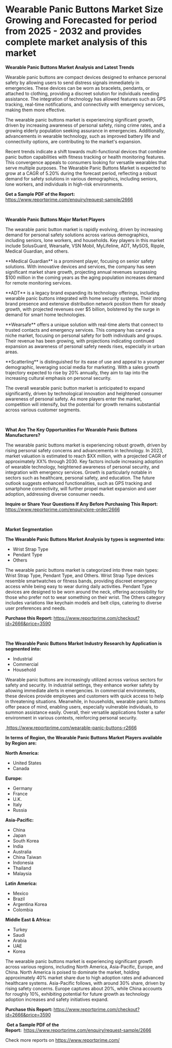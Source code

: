 <p><h1>Wearable Panic Buttons Market Size Growing and Forecasted for period from 2025 - 2032 and provides complete market analysis of this market</h1></p><p><strong>Wearable Panic Buttons Market Analysis and Latest Trends</strong></p>
<p><p>Wearable panic buttons are compact devices designed to enhance personal safety by allowing users to send distress signals immediately in emergencies. These devices can be worn as bracelets, pendants, or attached to clothing, providing a discreet solution for individuals needing assistance. The integration of technology has allowed features such as GPS tracking, real-time notifications, and connectivity with emergency services, making them more effective.</p><p>The wearable panic buttons market is experiencing significant growth, driven by increasing awareness of personal safety, rising crime rates, and a growing elderly population seeking assurance in emergencies. Additionally, advancements in wearable technology, such as improved battery life and connectivity options, are contributing to the market's expansion. </p><p>Recent trends indicate a shift towards multi-functional devices that combine panic button capabilities with fitness tracking or health monitoring features. This convergence appeals to consumers looking for versatile wearables that serve multiple purposes. The Wearable Panic Buttons Market is expected to grow at a CAGR of 5.20% during the forecast period, reflecting a robust demand for safety solutions in various demographics, including seniors, lone workers, and individuals in high-risk environments.</p></p>
<p><strong>Get a Sample PDF of the Report:&nbsp;</strong> <a href="https://www.reportprime.com/enquiry/request-sample/2666?utm_campaign=3169&utm_medium=2&utm_source=Github&utm_content=ia&utm_term=18032025&utm_id=wearable-panic-buttons">https://www.reportprime.com/enquiry/request-sample/2666</a></p>
<p>&nbsp;</p>
<p><strong>Wearable Panic Buttons Major Market Players</strong></p>
<p><p>The wearable panic button market is rapidly evolving, driven by increasing demand for personal safety solutions across various demographics, including seniors, lone workers, and households. Key players in this market include SolusGuard, Wearsafe, VSN Mobil, MyLifeline, ADT, MySOS, Ripple, Medical Guardian, and others. </p><p>**Medical Guardian** is a prominent player, focusing on senior safety solutions. With innovative devices and services, the company has seen significant market share growth, projecting annual revenues surpassing $100 million in the coming years as the aging population increases demand for remote monitoring services.</p><p>**ADT** is a legacy brand expanding its technology offerings, including wearable panic buttons integrated with home security systems. Their strong brand presence and extensive distribution network position them for steady growth, with projected revenues over $5 billion, bolstered by the surge in demand for smart home technologies.</p><p>**Wearsafe** offers a unique solution with real-time alerts that connect to trusted contacts and emergency services. This company has carved a niche market, focusing on personal safety for both individuals and groups. Their revenue has been growing, with projections indicating continued expansion as awareness of personal safety needs rises, especially in urban areas.</p><p>**Scatterling** is distinguished for its ease of use and appeal to a younger demographic, leveraging social media for marketing. With a sales growth trajectory expected to rise by 20% annually, they aim to tap into the increasing cultural emphasis on personal security.</p><p>The overall wearable panic button market is anticipated to expand significantly, driven by technological innovation and heightened consumer awareness of personal safety. As more players enter the market, competition will intensify, but the potential for growth remains substantial across various customer segments.</p></p>
<p>&nbsp;</p>
<p><strong>What Are The Key Opportunities For Wearable Panic Buttons Manufacturers?</strong></p>
<p><p>The wearable panic buttons market is experiencing robust growth, driven by rising personal safety concerns and advancements in technology. In 2023, market valuation is estimated to reach $XX million, with a projected CAGR of approximately XX% through 2030. Key factors include increasing adoption of wearable technology, heightened awareness of personal security, and integration with emergency services. Growth is particularly notable in sectors such as healthcare, personal safety, and education. The future outlook suggests enhanced functionalities, such as GPS tracking and smartphone connectivity, will further propel market expansion and user adoption, addressing diverse consumer needs.</p></p>
<p><strong>Inquire or Share Your Questions If Any Before Purchasing This Report:</strong> <a href="https://www.reportprime.com/enquiry/pre-order/2666?utm_campaign=3169&utm_medium=2&utm_source=Github&utm_content=ia&utm_term=18032025&utm_id=wearable-panic-buttons">https://www.reportprime.com/enquiry/pre-order/2666</a></p>
<p>&nbsp;</p>
<p><strong>Market Segmentation</strong></p>
<p><strong>The Wearable Panic Buttons Market Analysis by types is segmented into:</strong></p>
<p><ul><li>Wrist Strap Type</li><li>Pendant Type</li><li>Others</li></ul></p>
<p><p>The wearable panic buttons market is categorized into three main types: Wrist Strap Type, Pendant Type, and Others. Wrist Strap Type devices resemble smartwatches or fitness bands, providing discreet emergency access while being easy to wear during daily activities. Pendant Type devices are designed to be worn around the neck, offering accessibility for those who prefer not to wear something on their wrist. The Others category includes variations like keychain models and belt clips, catering to diverse user preferences and needs.</p></p>
<p><strong>Purchase this Report:&nbsp;</strong><a href="https://www.reportprime.com/checkout?id=2666&price=3590&utm_campaign=3169&utm_medium=2&utm_source=Github&utm_content=ia&utm_term=18032025&utm_id=wearable-panic-buttons">https://www.reportprime.com/checkout?id=2666&price=3590</a></p>
<p>&nbsp;</p>
<p><strong>The Wearable Panic Buttons Market Industry Research by Application is segmented into:</strong></p>
<p><ul><li>Industrial</li><li>Commercial</li><li>Household</li></ul></p>
<p><p>Wearable panic buttons are increasingly utilized across various sectors for safety and security. In industrial settings, they enhance worker safety by allowing immediate alerts in emergencies. In commercial environments, these devices provide employees and customers with quick access to help in threatening situations. Meanwhile, in households, wearable panic buttons offer peace of mind, enabling users, especially vulnerable individuals, to summon assistance easily. Overall, their versatile applications foster a safer environment in various contexts, reinforcing personal security.</p></p>
<p><a href="https://www.reportprime.com/wearable-panic-buttons-r2666?utm_campaign=3169&utm_medium=2&utm_source=Github&utm_content=ia&utm_term=18032025&utm_id=wearable-panic-buttons">&nbsp;https://www.reportprime.com/wearable-panic-buttons-r2666</a></p>
<p><strong>In terms of Region, the Wearable Panic Buttons Market Players available by Region are:</strong></p>
<p>
    <p> <strong> North America: </strong>
        <ul>
            <li>United States</li>
            <li>Canada</li>
        </ul>
        </p> 
    <p> <strong> Europe: </strong>
        <ul>
            <li>Germany</li>
            <li>France</li>
            <li>U.K.</li>
            <li>Italy</li>
            <li>Russia</li>
        </ul>
        </p> 
    <p> <strong> Asia-Pacific: </strong>
        <ul>
            <li>China</li>
            <li>Japan</li>
            <li>South Korea</li>
            <li>India</li>
            <li>Australia</li>
            <li>China Taiwan</li>
            <li>Indonesia</li>
            <li>Thailand</li>
            <li>Malaysia</li>
        </ul>
        </p> 
    <p> <strong> Latin America: </strong>
        <ul>
            <li>Mexico</li>
            <li>Brazil</li>
            <li>Argentina Korea</li>
            <li>Colombia</li>
        </ul>
        </p> 
    <p> <strong> Middle East & Africa: </strong>
        <ul>
            <li>Turkey</li>
            <li>Saudi</li>
            <li>Arabia</li>
            <li>UAE</li>
            <li>Korea</li>
        </ul>
    </p>
    </p>
<p><p>The wearable panic buttons market is experiencing significant growth across various regions, including North America, Asia-Pacific, Europe, and China. North America is poised to dominate the market, holding approximately 40% market share due to high adoption rates and advanced healthcare systems. Asia-Pacific follows, with around 30% share, driven by rising safety concerns. Europe captures about 20%, while China accounts for roughly 10%, exhibiting potential for future growth as technology adoption increases and safety initiatives expand.</p></p>
<p><strong>Purchase this Report: </strong><a href="https://www.reportprime.com/checkout?id=2666&price=3590&utm_campaign=3169&utm_medium=2&utm_source=Github&utm_content=ia&utm_term=18032025&utm_id=wearable-panic-buttons">https://www.reportprime.com/checkout?id=2666&price=3590</a></p>
<p>&nbsp;<strong>Get a Sample PDF of the Report:&nbsp;&nbsp;</strong><a href="https://www.reportprime.com/enquiry/request-sample/2666?utm_campaign=3169&utm_medium=2&utm_source=Github&utm_content=ia&utm_term=18032025&utm_id=wearable-panic-buttons">https://www.reportprime.com/enquiry/request-sample/2666</a></p>
<p><strong></strong></p>
<p>Check more reports on <a href="https://www.reportprime.com/?utm_campaign=3169&utm_medium=2&utm_source=Github&utm_content=ia&utm_term=18032025&utm_id=wearable-panic-buttons">https://www.reportprime.com/</a></p>